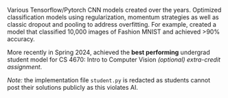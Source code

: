 Various Tensorflow/Pytorch CNN models created over the years. Optimized classification models using regularization, momentum strategies as well as classic dropout and pooling to address overfitting. For example, created a model that classified 10,000 images of Fashion MNIST and achieved >90% accuracy. 

More recently in Spring 2024, achieved the **best performing** undergrad student model for CS 4670: Intro to Computer Vision *(optional) extra-credit assignment*. 

*Note:* the implementation file `student.py` is redacted as students cannot post their solutions publicly as this violates AI.
